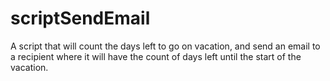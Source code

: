 # scriptSendEmail

A script that will count the days left to go on vacation, and send an email to a recipient where it will have the count of days left until the start of the vacation.

